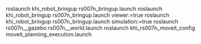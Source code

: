 roslaunch khi_robot_bringup rs007n_bringup.launch 
roslaunch khi_robot_bringup rs007n_bringup.launch  viewer:=true
roslaunch khi_robot_bringup rs007n_bringup.launch simulation:=true
roslaunch rs007n__gazebo rs007n__world.launch
roslaunch khi_rs007n_moveit_config moveit_planning_execution.launch